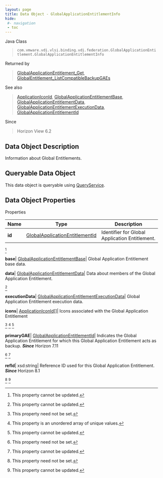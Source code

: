 ```yaml
---
layout: page
title: Data Object - GlobalApplicationEntitlementInfo
hide:
 #- navigation
 - toc
---
```






Java Class  
> `com.vmware.vdi.vlsi.binding.vdi.federation.GlobalApplicationEntitlement.GlobalApplicationEntitlementInfo`

Returned by  
> [GlobalApplicationEntitlement_Get](vdi.federation.GlobalApplicationEntitlement.md#get), [GlobalEntitlement_ListCompatibleBackupGAEs](vdi.federation.GlobalApplicationEntitlement.md#listCompatibleBackupGAEs)

See also  
> [ApplicationIconId](vdi.entity.ApplicationIconId.md), [GlobalApplicationEntitlementBase](vdi.federation.GlobalApplicationEntitlement.GlobalApplicationEntitlementBase.md), [GlobalApplicationEntitlementData](vdi.federation.GlobalApplicationEntitlement.GlobalApplicationEntitlementData.md), [GlobalApplicationEntitlementExecutionData](vdi.federation.GlobalApplicationEntitlement.GlobalApplicationEntitlementExecutionData.md), [GlobalApplicationEntitlementId](vdi.entity.GlobalApplicationEntitlementId.md)

Since  
> Horizon View 6.2


## Data Object Description 

Information about Global Entitlements. 

##  Queryable Data Object 

This data object is queryable using [QueryService](vdi.query.QueryService.md "QueryService"). 

## Data Object Properties

Properties

Name |  Type |  Description   
---|---|---  
**id**| [GlobalApplicationEntitlementId](vdi.entity.GlobalApplicationEntitlementId.md)|  Identifier for Global Application Entitlement.   


[^2]

  
**base**| [GlobalApplicationEntitlementBase](vdi.federation.GlobalApplicationEntitlement.GlobalApplicationEntitlementBase.md)|  Global Application Entitlement base data.   
  
**data**| [GlobalApplicationEntitlementData](vdi.federation.GlobalApplicationEntitlement.GlobalApplicationEntitlementData.md)|  Data about members of the Global Application Entitlement.   


[^2]

  
**executionData**| [GlobalApplicationEntitlementExecutionData](vdi.federation.GlobalApplicationEntitlement.GlobalApplicationEntitlementExecutionData.md)|  Global Application Entitlement execution data.   
  
**icons**| [ApplicationIconId[]](vdi.entity.ApplicationIconId.md)|  Icons associated with the Global Application Entitlement   


[^1]
  [^14]
[^2]

  
**primaryGAE**| [GlobalApplicationEntitlementId](vdi.entity.GlobalApplicationEntitlementId.md)|  Indicates the Global Application Entitlement for which this Global Application Entitlement acts as backup.  **_Since_** Horizon 7.11  


[^1]
[^2]

  
**refId**|  xsd:string|  Reference ID used for this Global Application Entitlement.  **_Since_** Horizon 8.1  


[^1]
[^2]

  
  
  
  
  
  


[^1]: This property need not be set.
[^2]: This property cannot be updated.
[^3]: This property must contain only alphanumerics, spaces, underscores, and dashes. The maximum length is 32 characters.
[^4]: This property has a maximum length of 400 characters.
[^5]: This property has a default value of false.
[^6]: This property has a default value of true.
[^7]: If specified, this property is limited to letters, numbers, punctuation, spaces, and tabs.
[^8]: This property has a minimum value of 1.
[^9]: This property is required if maxSessionsType is set to 'LIMITED'.
[^10]: This property has a default value of 1.
[^11]: This property must contain only alphanumerics, underscores, and dashes. The maximum length is 64 characters.
[^12]: This property has a maximum length of 256 characters.
[^13]: This property has a maximum length of 1024 characters.
[^14]: This property is an unordered array of unique values.
[^15]: This property is required if enableAntiAffinityRules is set to true.
[^16]: This property has a maximum value of 20.
[^17]: This property has a default value of 'DISABLED'.
[^18]: This property is required if multiSessionMode is set to 'ENABLED_DEFAULT_OFF', 'ENABLED_DEFAULT_ON', or 'ENABLED_ENFORCED'.
[^19]: This property has a default value of 0.
[^20]: This property cannot contain ? characters.
[^21]: This property must contain the time in 24 hours format. e.g. 14:30.
[^22]: This property must be in the form hh:mm in 24 hours format.
[^23]: This property is required if customizationType is set to 'NONE'.
[^24]: This property is required if customizationType is set to 'SYS_PREP'.
[^25]: This property is required if customizationType is set to 'QUICK_PREP'.
[^26]: This property is required if type is set to 'MANUAL'.
[^27]: This property is required if type is set to 'RDS'.
[^28]: This property has a default value of 'DESKTOP'.
[^29]: This property is required if type is set to 'AUTOMATED'.
[^30]: This property has a default value of ['PCOIP', 'RDP', 'BLAST'].
[^31]: This property is required if operation is set to 'INITIAL_PUBLISH', 'SCHEDULE_PUSH_IMAGE', 'CANCEL_SCHEDULED_PUSH_IMAGE', or 'INFRASTRUCTURE_CHANGE'.
[^32]: This property is required if operation is set to 'SCHEDULE_PUSH_IMAGE'.
[^33]: For Instant clone desktops this setting can only be set to ALWAYS_POWERED_ON.
[^34]: This property has a default value of 'TAKE_NO_POWER_ACTION'.
[^35]: This property has a default value of 'NEVER'.
[^36]: This property has a default value of 120.
[^37]: This property is required if automaticLogoffPolicy is set to 'AFTER'.
[^38]: This is applicable for automated desktops with virtual machines names based on pattern naming. This is not applicable for desktops that are using specified naming since dynamic creation and deletion of VMs is not supported.
[^39]: For Instant clone desktops this setting can only be set to DELETE.
[^40]: This property is required if refreshOsDiskAfterLogoff is set to 'EVERY'.
[^41]: This property has a maximum value of 100.
[^42]: This property is required if refreshOsDiskAfterLogoff is set to 'AT_SIZE'.
[^43]: This property has a default value of 'AFTER'.
[^44]: This property is required if emptySessionTimeoutPolicy is set to 'AFTER'.
[^45]: This property has a default value of 10.
[^46]: This property has a minimum value of 10.
[^47]: This property is required if preLaunchSessionTimeoutPolicy is set to 'AFTER'.
[^48]: This property has a default value of 'DEFAULT'.
[^49]: This property has a default value of 'BLOCK_ACCESS'.
[^50]: This property is required if source is set to 'VIRTUAL_CENTER'.
[^51]: For Instant clone desktops this setting can only be set to false.
[^52]: This property is required if overrideGlobalSetting is set to true.
[^53]: This property is required if enabled is set to true.
[^54]: This property is required if maxLabelType is set to 'LIMITED'.
[^55]: This property has a default value of 4096.
[^56]: This property has a minimum value of 512.
[^57]: This property is required if redirectDisposableFiles is set to true.
[^58]: This property has a default value of Auto.
[^59]: This property must be single letters from D to Z or the word Auto.
[^60]: This property is required if redirectDisposableFiles is set to true.
[^61]: This property has a default value of 96.
[^62]: This property has a minimum value of 64.
[^63]: This property has a maximum value of 512.
[^64]: This property is required if renderer3D is set to 'AUTOMATIC', 'SOFTWARE', or 'HARDWARE'.
[^65]: This property has a default value of 2.
[^66]: This property has a maximum value of 4.
[^67]: This property is required if renderer3D is set to 'AUTOMATIC', 'SOFTWARE', 'HARDWARE', or 'DISABLED'.
[^68]: This property has a default value of 'WUXGA'.
[^69]: This property is required if renderer3D is set to 'AUTOMATIC', 'SOFTWARE', 'HARDWARE', or 'DISABLED'.
[^70]: This property must contain only alphanumerics and dashes. It must contain at least one alpha character. It may also optionally contain a numeric placement token {n} or {n:fixed=#}. If the pattern does not specify the numeric placement token, the maximum length is 14 characters.
[^71]: This property has a default value of 'UP_FRONT'.
[^72]: This property has a minimum value of 0.
[^73]: This property is required if provisioningTime is set to 'ON_DEMAND'.
[^74]: This property is required if redirectWindowsProfile is set to true.
[^75]: This property is required if useSeparateDatastoresPersistentAndOSDisks is set to true.
[^76]: This property has a default value of 2048.
[^77]: This property has a minimum value of 128.
[^78]: This property has a default value of D.
[^79]: This property is required if reclaimVmDiskSpace is set to true.
[^80]: This property must contain only alphanumerics and dashes. It must contain at least one alpha character. The maximum length is 15 characters.
[^81]: This property is required if userAssignment is set to 'DEDICATED'.
[^82]: Fast NFS Clones (VAAI) will be unavailable if the Replica disks are stored separately from the OS disks.
[^83]: Datastores with file system type VVOL will also be unavailable if the Replica disks are stored separately from the OS disks.
[^84]: This setting is applicable to both View Composer and Instant clone engine sourced desktops.
[^85]: For Instant clone desktops, this can be modified only if there are no current operations ( [operation](vdi.resources.Desktop.InstantCloneProvisioningStatusData.md#operation) is NONE).
[^86]: This property is required if useSeparateDatastoresReplicaAndOSDisks is set to true.
[^87]: For Instant clone desktops, this setting can only be set to false.
[^88]: This is applicable only to Virtual Center, View Composer, or Instant Clone Engine sourced manual or automatic desktops.
[^89]: If true, VirtualCenter.StorageAcceleratorData#enabled must also be enabled.
[^90]: This value cannot be updated for Instant Clone Engine sourced desktops.
[^91]: This property has a default value of 'OS_DISKS'.
[^92]: This property is required if useViewStorageAccelerator is set to true.
[^93]: This property has a default value of 7.
[^94]: This property has a maximum value of 999.
[^95]: For Instant clone desktops, this setting can only be set to UNBOUNDED.
[^96]: This property has a default value of 'CONSERVATIVE'.
[^97]: This property has a default value of 'VM'.
[^98]: For Instant clone desktops only it can be only a cluster and not a host.
[^99]: For Instant clone desktops, this can be modified only if there are no current operations ( [operation](vdi.resources.Desktop.InstantCloneProvisioningStatusData.md#operation) is NONE).
[^100]: If the naming method is PATTERN, this value must be less than [minNumberOfMachines](vdi.resources.Desktop.PatternNamingSettings.md#minNumberOfMachines). If the naming method is SPECIFIED and this is a create, this value must be less than the number of specified names. If the naming method is SPECIFIED and this value is updated, it must be less than the total number of existing machines in the desktop. The above checks are not done if this value is 0.
[^101]: For Full clone desktops, if Storage DRS cluster is used then it can only have one element.
[^102]: This property is required if namingMethod is set to 'PATTERN'.
[^103]: This property is required if namingMethod is set to 'SPECIFIED'.
[^104]: For Instant clone desktops, this setting can only be set to PATTERN.
[^105]: License is not applied to the system.
[^106]: Applied license is expired.
[^107]: Applied license does not have instant clone feature enabled.
[^108]: This parameter is an update map based on [DesktopInfo](vdi.resources.Desktop.DesktopInfo.md 'DesktopInfo').
[^109]: Both instant and linked clones share the same base image and use less storage space than full virtual machines.
[^110]: The user profile for both types clones can be redirected to persistent disks that will be unaffected by OS updates and refreshes.
[^111]: This property has a default value of 'PCOIP'.
[^112]: This property is required if enableGRIDvGPUs is set to true.
[^113]: This property has a default value of 'LIMITED'.
[^114]: This property is required if operation is set to 'INITIAL_PUBLISH', 'CANCEL_SCHEDULED_MAINTENANCE', or 'INFRASTRUCTURE_CHANGE'.
[^115]: This property has a maximum value of 100.
[^116]: This property has a maximum value of 150.
[^117]: This property is required if useCustomScript is set to false.
[^118]: This property is required if maintenanceMode is set to 'RECURRING'.
[^119]: This property has a maximum value of 31.
[^120]: This property is required if maintenancePeriod is set to 'WEEKLY' or 'MONTHLY'.
[^121]: This property has a default value of 'NEVER'.
[^122]: This property is required if disconnectedSessionTimeoutPolicy is set to 'AFTER'.
[^123]: This property has a minimum value of 10.
[^124]: This property has a default value of 'VM'.
[^125]: For Instant clone farms only it can be only a cluster and not a host.
[^126]: For Instant clone farms, this can be modified only if there are no current operations ( [operation](vdi.resources.Farm.InstantCloneProvisioningStatusData.md#operation) is NONE).

[^133]: This property has a default value of "AFTER."
[^134]: This property has a default value of "UNCONFIGURED".
[^135]: This parameter need not be set.
[^136]: This parameter is an update map based on [RoleInfo](vdi.users.Role.RoleInfo.md "RoleInfo").
[^137]: This parameter is an update map based on [SecondaryCredentialsInfo](vdi.users.SecondaryCredentials.SecondaryCredentialsInfo.md "SecondaryCredentialsInfo").
[^138]: This property is required if hybridLogonConfig is set to "password".
[^139]: This property has a maximum value of 65535.
[^140]: This property must be a valid IP address or DNS name.
[^141]: This property must be a valid DNS name.
[^142]: This parameter is an update map based on [ADDomainInfo](vdi.utils.ADDomain.ADDomainInfo.md "ADDomainInfo").
[^143]: This property must not be empty and has a maximum length of 256 characters.
[^144]: Image management stream is in AVAILABLE or PARTIALLY_AVAILABLE state.
[^145]: There is at least one image management version in AVAILABLE or PARTIALLY_AVAILABLE state for this stream.
[^146]: There is at least one image management tag associated with the image management version.
[^147]: This parameter is an update map based on [ImageManagementStreamInfo](vdi.utils.imagemanagement.ImageManagementStream.ImageManagementStreamInfo.md "ImageManagementStreamInfo").
[^148]: This property must contain only alphanumerics, underscores and dashes. The maximum length is 64 characters.
[^149]: This parameter is an update map based on [ImageManagementTagInfo](vdi.utils.imagemanagement.ImageManagementTag.ImageManagementTagInfo.md "ImageManagementTagInfo").
[^150]: This property must contain only alphanumerics, dot, underscores, and dashes. The maximum length is 64 characters.
[^151]: This parameter is an update map based on [ImageManagementVersionInfo](vdi.utils.imagemanagement.ImageManagementVersion.ImageManagementVersionInfo.md "ImageManagementVersionInfo").
[^152]: This property must not be empty and has a maximum length of 256 characters.
[^153]: This parameter is an update map based on [InstantCloneEngineDomainAdministratorInfo](vdi.utils.InstantCloneEngineDomainAdministrator.InstantCloneEngineDomainAdministratorInfo.md "InstantCloneEngineDomainAdministratorInfo").
[^154]: This property is required if logCollectorComponentType is set to "CONNECTION_SERVER".
[^155]: This property is required if logCollectorComponentType is set to "AGENT_RDS".
[^156]: This property is required if logCollectorComponentType is set to "AGENT_RDS".
[^157]: This property has a default value of ["DEFAULT"].
[^158]: This property is required if reset is set to false.
[^159]: Contains null for which the request is processed successfully.
[^160]: [LogCollectorFault](vdi.fault.LogCollectorFault.md) for failed ones.
[^161]: Contains array of [LogCollectorTaskInfo](vdi.utils.logcollector.LogCollector.LogCollectorTaskInfo.md) for which the request is processed successfully.
[^162]: All available log collector task information is returned if no parameter used.
[^163]: Log collector task information for specified user returned if parameter used.
[^164]: This property has a default value of 5.
[^165]: If the [type](vdi.utils.Validator.ValidationSpec.md#type) is "MACHINE", then the naming pattern for the machines will be validated.
[^166]: This parameter is an update map based on [ViewComposerDomainAdministratorInfo](vdi.utils.viewcomposer.ViewComposerDomainAdministrator.ViewComposerDomainAdministratorInfo.md "ViewComposerDomainAdministratorInfo").
[^167]: This data object must be updated as a whole.
[^168]: This property is required if source is set to "VIEW_COMPOSER" or "INSTANT_CLONE_ENGINE".
[^169]: This property is required if source is set to "FULL_CLONE".
[^170]: This value will be considered only in case of Dedicated Linked Pool.
[^171]: It will be ignored for other Pools and Farms.
[^172]: This property is required if isPersistent is set to true.
[^173]: Applicable only in case of Linked Clones and Instant Clones.
[^174]: Set to true only in case of DEDICATED LINKED_CLONE Pool.
[^175]: It will be ignored in case of Farms and other Pools.
[^176]: This property has a default value of 1024.
[^177]: This property has a minimum value of 100.
[^178]: This property has a maximum value of 32768.
[^179]: This property is required if viewComposerType is set to "LOCAL_TO_VC" or "STANDALONE".
[^180]: This property has a default value of "GENERAL".
[^181]: This property cannot contain forward slashes.
[^182]: This parameter is an update map based on [ApplicationInfo](vdi.resources.Application.ApplicationInfo.md "ApplicationInfo").
[^183]: This property has a default value of "NO_CONTROL".
[^184]: This property has a default value of "AFTER".
[^185]: This property must be single letters from D to Z.
[^186]: This parameter is an update map based on [FarmInfo](vdi.resources.Farm.FarmInfo.md "FarmInfo").
[^187]: For Instant clone farms, this can be modified only if there are no current operations ( [operation](vdi.resources.Farm.InstantCloneProvisioningStatusData.md#operation) is NONE).
[^188]: This parameter is an update map based on [RoleInfo](vdi.users.Role.RoleInfo.md "RoleInfo").
[^189]: This property has a maximum value of 65535.
[^190]: This parameter is an update map based on [ADDomainInfo](vdi.utils.ADDomain.ADDomainInfo.md "ADDomainInfo").
[^191]: This parameter is an update map based on [ImageManagementAssetInfo](vdi.utils.imagemanagement.ImageManagementAsset.ImageManagementAssetInfo.md "ImageManagementAssetInfo").

[^192]: This property is required if configured is set to true.
[^193]: For Instant clone desktops, this setting can only be set to false.
[^194]: This parameter is an update map based on [MachineInfo](vdi.resources.Machine.MachineInfo.md "MachineInfo").
[^195]: This parameter is an update map based on [PersistentDiskInfo](vdi.resources.PersistentDisk.PersistentDiskInfo.md "PersistentDiskInfo").
[^196]: This property must contain only alphanumerics, underscores, and dashes. It must contain at least one alpha character. The maximum length is 15 characters.
[^197]: This property has a default value of 1000.
[^198]: This parameter is an update map based on [RDSServerInfo](vdi.resources.RDSServer.RDSServerInfo.md "RDSServerInfo").
[^199]: Admin user has single role which is of type either HELP_DESK_ADMIN or HELP_DESK_ADMIN_READ_ONLY.
[^200]: This parameter is an update map based on [PoliciesSettings](vdi.users.Policies.PoliciesSettings.md "PoliciesSettings").
[^201]: This property is required if allowPCoIPHardwareAcceleration is set to "Allow".
[^202]: This property is required if logCollectorComponentType is set to "AGENT".
[^203]: This property is required if type is set to "APPLICATION".
[^204]: This property is required if type is set to "DESKTOP".
[^205]: This parameter is an update map based on [URLRedirectionInfo](vdi.infrastructure.URLRedirection.URLRedirectionInfo.md "URLRedirectionInfo").
[^206]: This property has a default value of 20.
[^207]: This property has a default value of 50.
[^208]: This property has a default value of 12.
[^209]: This parameter is an update map based on [VirtualCenterInfo](vdi.infrastructure.VirtualCenter.VirtualCenterInfo.md "VirtualCenterInfo").
[^210]: [user](vdi.resources.Desktop.SpecifiedName.md#user) is provided.
[^211]: [enabled](vdi.resources.Desktop.DesktopSettings.md#enabled) is false.
[^212]: [supportedSessionType](vdi.resources.Desktop.DesktopSettings.md#supportedSessionType) is not "DESKTOP".
[^213]: [globalEntitlement](vdi.resources.Desktop.GlobalEntitlementData.md#globalEntitlement) is set.
[^214]: [userAssignment](vdi.resources.Desktop.UserAssignment.md#userAssignment) is "DEDICATED" and [automaticAssignment](vdi.resources.Desktop.UserAssignment.md#automaticAssignment) is false.
[^215]: Local entitlements are configured.
[^216]: Any of the machines in the pool have users assigned.
[^217]: [connectionServerRestrictions](vdi.resources.Desktop.DesktopSettings.md#connectionServerRestrictions) is not set.
[^218]: [type](vdi.resources.Desktop.DesktopSpec.md#type) is MANUAL.
[^219]: This parameter is an update map based on [MachineInfo](vdi.resources.Machine.MachineInfo.md "MachineInfo").
[^220]: Admin user has single role which is of type either HELP_DESK_ADMIN or HELP_DESK_ADMIN_READ_ONLY.
[^221]: [DesktopId](vdi.entity.DesktopId.md).
[^222]: [GlobalApplicationEntitlementId](vdi.entity.GlobalApplicationEntitlementId.md).
[^223]: [GlobalEntitlementId](vdi.entity.GlobalEntitlementId.md).
[^224]: [URLRedirectionId](vdi.entity.URLRedirectionId.md).
[^225]: [ServerSpec](vdi.utils.Certificate.ServerSpec.md).
[^226]: [SAMLAuthenticatorServerData](vdi.infrastructure.SAMLAuthenticator.ServerData.md).
[^227]: This property is a set of entries with unique "key" members.
[^228]: This parameter is an update map based on [GlobalApplicationEntitlementInfo](vdi.federation.GlobalApplicationEntitlement.GlobalApplicationEntitlementInfo.md "GlobalApplicationEntitlementInfo").
[^229]: This parameter is an update map based on [GlobalEntitlementInfo](vdi.federation.GlobalEntitlement.GlobalEntitlementInfo.md "GlobalEntitlementInfo").
[^230]: This parameter is an update map based on [PodInfo](vdi.federation.Pod.PodInfo.md "PodInfo").
[^231]: This parameter is an update map based on [PodFederationInfo](vdi.federation.PodFederation.PodFederationInfo.md "PodFederationInfo").
[^232]: This parameter is an update map based on [SiteInfo](vdi.federation.Site.SiteInfo.md "SiteInfo").
[^233]: This property has a default value of "CONNECTION_SERVER_DOMAIN".
[^234]: When all of the secure gateways (HTTP(S)/PCOIP/BLAST) are enabled, this field denotes the maximum load of connections allowed for the connection server. Once the number of connections to this connection server reaches this value, the subsequent connections from the horizon client will be blocked by secure gateway.
[^235]: The application is missing in all the machines of the desktop.
[^236]: Desktop do not have any provisioned machines.
[^237]: One or more server(s) is either in WARNING or ERROR (not exceeding the predefined threshold) state.
[^238]: The RDSServers in this Farm present a mix of both known and unknown load preferences.
[^239]: For dedicated assignment desktop, it is the number of assigned machine count.
[^240]: For floating assignment desktop, it is the summation of the connected and disconnected sessions.
[^241]: For dedicated assignments, it is the total number of assigned machine count.
[^242]: For floating assignments, it will be sum of all the connected and disconnected sessions.
[^243]: This property is required if thumbprintAccepted is set to false.
[^244]: This property is required if thumbprintAccepted is set to false.
[^245]: This parameter is an update map based on [CEIPInfo](vdi.infrastructure.CEIP.CEIPInfo.md "CEIPInfo").
[^246]: This parameter is an update map based on [CertificateSSOConnectorInfo](vdi.infrastructure.CertificateSSOConnector.CertificateSSOConnectorInfo.md "CertificateSSOConnectorInfo").
[^247]: This property has a maximum value of 59.
[^248]: This property is required if hostRedirection is set to true.
[^249]: This parameter is an update map based on [ConnectionServerInfo](vdi.infrastructure.ConnectionServer.ConnectionServerInfo.md "ConnectionServerInfo").
[^250]: This property is required if radiusEnabled is set to true.
[^251]: This property is required if samlSupport is set to "ENABLED" or "REQUIRED".
[^252]: This property is required if samlSupport is set to "MULTI_ENABLED" or "MULTI_REQUIRED".
[^253]: This property has a maximum value of 1440.
[^254]: This property has a default value of 21.
[^255]: This property has a minimum value of 14.
[^256]: This property is required if workspaceOneModeEnabled is set to true.
[^257]: This property has a default value of "SUCCESS".
[^258]: This property is required if eventDatabaseSet is set to true.
[^259]: This property must start with a letter, may only contain letters, numbers, and the characters @, $, #, and _, and may not be longer than 6 characters.
[^260]: This property has a maximum value of 3.
[^261]: This property has a default value of 2000.
[^262]: This property has a maximum value of 7.
[^263]: This parameter is an update map based on [EventDatabaseInfo](vdi.infrastructure.EventDatabase.EventDatabaseInfo.md "EventDatabaseInfo").
[^264]: One of [version](vdi.infrastructure.GlobalSettings.ClientData.md#version), [blockSpecificVersions](vdi.infrastructure.GlobalSettings.ClientData.md#blockSpecificVersions), [warnSpecificVersions](vdi.infrastructure.GlobalSettings.ClientData.md#warnSpecificVersions) is mandatory.
[^265]: Only one of [version](vdi.infrastructure.GlobalSettings.ClientData.md#version) or [blockSpecificVersions](vdi.infrastructure.GlobalSettings.ClientData.md#blockSpecificVersions) can be set.
[^266]: This property cannot be used for [type](vdi.infrastructure.GlobalSettings.ClientData.md#type) "WINSTORE", "HTMLACCESS".
[^267]: This property has a maximum length of 128 characters.
[^268]: This property accepts all characters including new line with a maximum length of 1024 characters.
[^269]: This property has a default value of 60.
[^270]: This property has a default value of "TIMEOUT_AFTER".
[^271]: This property has a default value of 600.
[^272]: This property has a minimum value of 5.
[^273]: This property is required if clientMaxSessionTimePolicy is set to "TIMEOUT_AFTER".
[^274]: This property has a default value of 15.
[^275]: This property is required if clientIdleSessionTimeoutPolicy is set to "TIMEOUT_AFTER".
[^276]: This property has a default value of 1200.
[^277]: This property is required if desktopSSOTimeoutPolicy is set to "DISABLE_AFTER".
[^278]: This property has a default value of "ALWAYS_ENABLED".
[^279]: This property is required if applicationSSOTimeoutPolicy is set to "DISABLE_AFTER".
[^280]: This property has a maximum value of 4320.
[^281]: This property is required if displayWarningBeforeForcedLogoff is set to true.
[^282]: If set true, UI clients should show a "Remember me" check box option on the login page.
[^283]: If set false, UI clients should not show the "Remember me" check box option on the login page.
[^284]: This property has a default value of 30.
[^285]: This property has a maximum value of 30.
[^286]: This property has a default value of Your virtual session is going to be logged off. Please save your work.
[^287]: This property has a default value of Your session has expired. Please re-connect to the portal and restart the session.
[^288]: This property has a default value of Attention.
[^289]: This property is required if displayPreLoginAdminBanner is set to true.
[^290]: This parameter is an update map based on [GlobalSettingsInfo](vdi.infrastructure.GlobalSettings.GlobalSettingsInfo.md "GlobalSettingsInfo").
[^291]: This parameter is an update map based on [GSSAPIAuthenticatorInfo](vdi.infrastructure.GSSAPIAuthenticator.GSSAPIAuthenticatorInfo.md "GSSAPIAuthenticatorInfo").
[^292]: This parameter is an update map based on [NetworkProxyConfigurationDetail](vdi.infrastructure.NetworkProxyConfiguration.NetworkProxyConfigurationDetail.md "NetworkProxyConfigurationDetail").
[^293]: This property is required if networkAutoProxy is set to false.
[^294]: This property has a maximum length of 50 characters.
[^295]: This property has a maximum length of 20 characters.
[^296]: This parameter is an update map based on [RADIUSAuthenticatorInfo](vdi.infrastructure.RADIUSAuthenticator.RADIUSAuthenticatorInfo.md "RADIUSAuthenticatorInfo").
[^297]: This property has a maximum length of 32 characters.
[^298]: This parameter is an update map based on [SAMLAuthenticatorInfo](vdi.infrastructure.SAMLAuthenticator.SAMLAuthenticatorInfo.md "SAMLAuthenticatorInfo").
[^299]: This property has a default value of "DYNAMIC".
[^300]: This property is required if authenticatorType is set to "DYNAMIC".
[^301]: This property is required if authenticatorType is set to "STATIC".
[^302]: This parameter is an update map based on [SecurityServerInfo](vdi.infrastructure.SecurityServer.SecurityServerInfo.md "SecurityServerInfo").
[^303]: This parameter is an update map based on [SyslogInfo](vdi.infrastructure.Syslog.SyslogInfo.md "SyslogInfo").
[^304]: When all of the secure gateways (HTTP(S)/PCOIP/BLAST) are enabled, this field denotes the maximum load of connections allowed for the connection server. Once the number of connections to this connection server reaches this value, the subsequent connections from the horizon client will be blocked by secure gateway.
[^305]: When none of the secure gateways(HTTP(S)/PCOIP/BLAST) are enabled, sessionThreshold value will not be set.
[^306]: This property has a default value of "BOTH".
[^307]: This property has a default value of On proceeding, you agree that you fully comply with the laws of this organisation.
[^308]: This property is required if triggerMode is set to "ENABLE_ALWAYS" or "REQUIRE_ALWAYS".
[^309]: For those pods running on older version(before 7.12.0), the values for [numHostedSessions](vdi.health.Monitoring.PodSessionCounter.md#numHostedSessions) and [numBrokeredSessions](vdi.health.Monitoring.PodSessionCounter.md#numBrokeredSessions) will not be set.
[^310]: When there is at least one Pod running on older version(before 7.12.0), numBrokeredSessions for all the pods will not be set.
[^311]: [ApplicationId](vdi.entity.ApplicationId.md).
[^312]: When none of the secure gateways(HTTP(S)/PCOIP/BLAST) are enabled, sessionThreshold value will not be set.